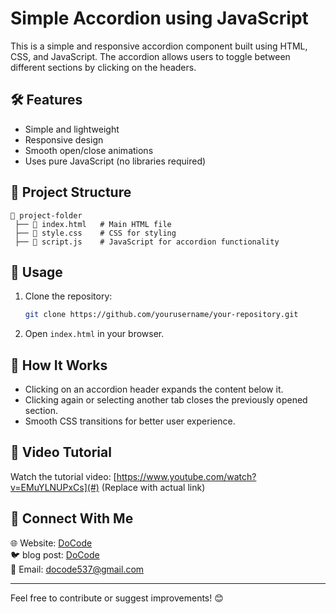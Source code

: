 # Simple Accordion using JavaScript

This is a simple and responsive accordion component built using HTML, CSS, and JavaScript. The accordion allows users to toggle between different sections by clicking on the headers.

## 🛠️ Features
- Simple and lightweight
- Responsive design
- Smooth open/close animations
- Uses pure JavaScript (no libraries required)

## 📂 Project Structure
```
📁 project-folder
 ├── 📄 index.html   # Main HTML file
 ├── 📄 style.css    # CSS for styling
 ├── 📄 script.js    # JavaScript for accordion functionality
```

## 📜 Usage
1. Clone the repository:
   ```bash
   git clone https://github.com/yourusername/your-repository.git
   ```
2. Open `index.html` in your browser.

## 📝 How It Works
- Clicking on an accordion header expands the content below it.
- Clicking again or selecting another tab closes the previously opened section.
- Smooth CSS transitions for better user experience.

## 🎥 Video Tutorial
Watch the tutorial video: [https://www.youtube.com/watch?v=EMuYLNUPxCs](#) (Replace with actual link)

## 📩 Connect With Me
🌐 Website: [DoCode](https://docode.co.in/)  
🐦 blog post: [DoCode](https://docode.co.in/post/simple-accordion-using-javascript)  
📧 Email: docode537@gmail.com 

---
Feel free to contribute or suggest improvements! 😊
